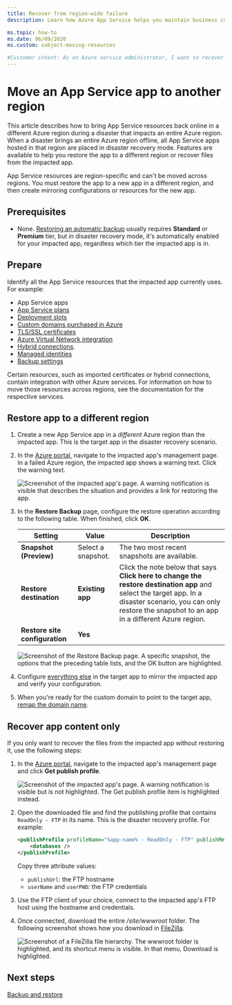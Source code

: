 ```yaml
---
title: Recover from region-wide failure
description: Learn how Azure App Service helps you maintain business continuity and disaster recovery (BCDR) capabilities. Recover your app from a region-wide failure in Azure.

ms.topic: how-to
ms.date: 06/09/2020
ms.custom: subject-moving-resources

#Customer intent: As an Azure service administrator, I want to recover my App Service app from a region-wide failure in Azure.
---
```


# Move an App Service app to another region

This article describes how to bring App Service resources back online in a different Azure region during a disaster that impacts an entire Azure region. When a disaster brings an entire Azure region offline, all App Service apps hosted in that region are placed in disaster recovery mode. Features are available to help you restore the app to a different region or recover files from the impacted app.

App Service resources are region-specific and can't be moved across regions. You must restore the app to a new app in a different region, and then create mirroring configurations or resources for the new app.

## Prerequisites

- None. [Restoring an automatic backup](manage-backup.md#restore-a-backup) usually requires **Standard** or **Premium** tier, but in disaster recovery mode, it's automatically enabled for your impacted app, regardless which tier the impacted app is in.

## Prepare

Identify all the App Service resources that the impacted app currently uses. For example:

- App Service apps
- [App Service plans](overview-hosting-plans.md)
- [Deployment slots](deploy-staging-slots.md)
- [Custom domains purchased in Azure](manage-custom-dns-buy-domain.md)
- [TLS/SSL certificates](configure-ssl-certificate.md)
- [Azure Virtual Network integration](./overview-vnet-integration.md)
- [Hybrid connections](app-service-hybrid-connections.md).
- [Managed identities](overview-managed-identity.md)
- [Backup settings](manage-backup.md)

Certain resources, such as imported certificates or hybrid connections, contain integration with other Azure services. For information on how to move those resources across regions, see the documentation for the respective services.

## Restore app to a different region

1. Create a new App Service app in a *different* Azure region than the impacted app. This is the target app in the disaster recovery scenario.

1. In the [Azure portal](https://portal.azure.com), navigate to the impacted app's management page. In a failed Azure region, the impacted app shows a warning text. Click the warning text.

    ![Screenshot of the impacted app's page. A warning notification is visible that describes the situation and provides a link for restoring the app.](media/manage-disaster-recovery/restore-start.png)

1. In the **Restore Backup** page, configure the restore operation according to the following table. When finished, click **OK**.

   | Setting | Value | Description |
   |-|-|-|
   | **Snapshot (Preview)** | Select a snapshot. | The two most recent snapshots are available. |
   | **Restore destination** | **Existing app** | Click the note below that says **Click here to change the restore destination app** and select the target app. In a disaster scenario, you can only restore the snapshot to an app in a different Azure region. |
   | **Restore site configuration** | **Yes** | |

    ![Screenshot of the Restore Backup page. A specific snapshot, the options that the preceding table lists, and the OK button are highlighted.](media/manage-disaster-recovery/restore-configure.png)

3. Configure [everything else](#prepare) in the target app to mirror the impacted app and verify your configuration.

4. When you're ready for the custom domain to point to the target app, [remap the domain name](manage-custom-dns-migrate-domain.md#4-remap-the-active-dns-name).

## Recover app content only

If you only want to recover the files from the impacted app without restoring it, use the following steps:

1. In the [Azure portal](https://portal.azure.com), navigate to the impacted app's management page and click **Get publish profile**.

    ![Screenshot of the impacted app's page. A warning notification is visible but is not highlighted. The Get publish profile item is highlighted instead.](media/manage-disaster-recovery/get-publish-profile.png)

1. Open the downloaded file and find the publishing profile that contains `ReadOnly - FTP` in its name. This is the disaster recovery profile. For example:

    ```xml
    <publishProfile profileName="%app-name% - ReadOnly - FTP" publishMethod="FTP" publishUrl="ftp://%ftp-site%/site/wwwroot" ftpPassiveMode="True" userName="%app-name%\$%app-name%" userPWD="" destinationAppUrl="http://%app-name%.azurewebsites.net" SQLServerDBConnectionString="" mySQLDBConnectionString="" hostingProviderForumLink="" controlPanelLink="http://windows.azure.com" webSystem="WebSites">
        <databases />
    </publishProfile>
    ```
    
    Copy three attribute values: 
        
    - `publishUrl`: the FTP hostname
    - `userName` and `userPWD`: the FTP credentials

1. Use the FTP client of your choice, connect to the impacted app's FTP host using the hostname and credentials.

1. Once connected, download the entire */site/wwwroot* folder. The following screenshot shows how you download in [FileZilla](https://filezilla-project.org/).

    ![Screenshot of a FileZilla file hierarchy. The wwwroot folder is highlighted, and its shortcut menu is visible. In that menu, Download is highlighted.](media/manage-disaster-recovery/download-content.png)

## Next steps
[Backup and restore](manage-backup.md)